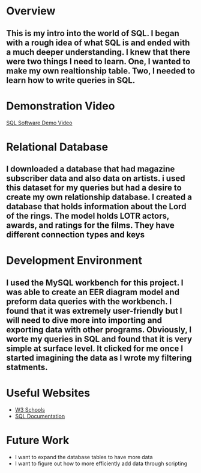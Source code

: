 # Overview

## This is my intro into the world of SQL. I began with a rough idea of what SQL is and ended with a much deeper understanding. I knew that there were two things I need to learn. One, I wanted to make my own realtionship table. Two, I needed to learn how to write queries in SQL. 

# Demonstration Video
[SQL Software Demo Video](https://youtu.be/0IiiBb-SD-Q)

# Relational Database

## I downloaded a database that had magazine subscriber data and also data on artists. i used this dataset for my queries but had a desire to create my own relationship database. I created a database that holds information about the Lord of the rings. The model holds LOTR actors, awards, and ratings for the films. They have different connection types and keys

# Development Environment

## I used the MySQL workbench for this project. I was able to create an EER diagram model and preform data queries with the workbench. I found that it was extremely user-friendly but I will need to dive more into importing and exporting data with other programs. Obviously, I worte my queries in SQL and found that it is very simple at surface level. It clicked for me once I started imagining the data as I wrote my filtering statments. 

# Useful Websites

* [W3 Schools](https://www.w3schools.com/sql/default.asp)
* [SQL Documentation](https://dev.mysql.com/doc/)

# Future Work

* I want to expand the database tables to have more data
* I want to figure out how to more efficiently add data through scripting

